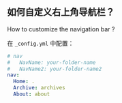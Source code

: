## 如何自定义右上角导航栏？

How to customize the navigation bar ?

在 `_config.yml` 中配置：
```yml
# nav
#   NavName: your-folder-name
#   NavName2: your-folder-name2
nav:
  Home: .
  Archive: archives
  About: about
```